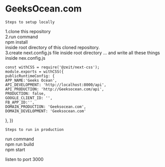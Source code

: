 # GeeksOcean.com

    Steps to setup locally

1.clone this repository
<br />
2.run command
<br />
     npm install
<br />
 inside root directory of this cloned repository.
<br />
3.create next.config.js file inside root directory ...
   and write all these things inside nex.config.js

    const withCSS = require('@zeit/next-css');
    module.exports = withCSS({
    publicRuntimeConfig: {
    APP_NAME:'Geeks Ocean',
    API_DEVELOPMENT: 'http://localhost:8000/api',
    API_PRODUCTION: 'http://Geeksocean.com/api',
    PRODUCTION: false,
    GOOGLE_CLIENT_ID: '',
    FB_APP_ID:'',
    DOMAIN_PRODUCTION: 'Geeksocean.com',
    DOMAIN_DEVELOPMENT: 'Geeksocean.com'
  },
})

    Steps to run in production

run command
<br />
            npm run build
<br />
            npm start
<br />

listen to port 3000
